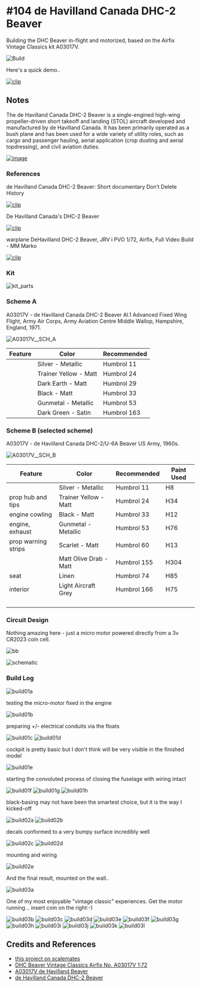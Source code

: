 # #104 de Havilland Canada DHC-2 Beaver

Building the DHC Beaver in-flight and motorized, based on the Airfix Vintage Classics kit A03017V.

![Build](./assets/Beaver_build.jpg?raw=true)

Here's a quick demo..

[![clip](https://img.youtube.com/vi/x7ZBywPMkf0/0.jpg)](https://www.youtube.com/watch?v=x7ZBywPMkf0)

## Notes

The de Havilland Canada DHC-2 Beaver is a single-engined high-wing propeller-driven short takeoff and landing (STOL) aircraft developed and manufactured by de Havilland Canada. It has been primarily operated as a bush plane and has been used for a wide variety of utility roles, such as cargo and passenger hauling, aerial application (crop dusting and aerial topdressing), and civil aviation duties.

[![image](./assets/De_Havilland_Canada_DHC-2_Beaver_Mk1_Airwaves_Gold_Coast.jpg)](https://en.wikipedia.org/wiki/De_Havilland_Canada_DHC-2_Beaver)

### References

de Havilland Canada DHC-2 Beaver: Short documentary Don’t Delete History

[![clip](https://img.youtube.com/vi/fGwPNSX9urM/0.jpg)](https://www.youtube.com/watch?v=fGwPNSX9urM)

De Havilland Canada's DHC-2 Beaver

[![clip](https://img.youtube.com/vi/tDjnHoPiNVs/0.jpg)](https://www.youtube.com/watch?v=tDjnHoPiNVs)

warplane DeHavilland DHC-2 Beaver, JRV i PVO 1/72, Airfix, Full Video Build - MM Marko

[![clip](https://img.youtube.com/vi/N7AXr2DpEcM/0.jpg)](https://www.youtube.com/watch?v=N7AXr2DpEcM)

### Kit

![kit_parts](./assets/kit_parts.jpg?raw=true)

### Scheme A

A03017V - de Havilland Canada DHC-2 Beaver Al.1 Advanced Fixed Wing Flight, Army Air Corps, Army Aviation Centre Middle Wallop, Hampshire, England, 1971.

![A03017V__SCH_A](./assets/A03017V__SCH_A.png)

| Feature               | Color                 | Recommended |
|-----------------------|-----------------------|-------------|
|                       | Silver - Metallic     | Humbrol 11  |
|                       | Trainer Yellow - Matt | Humbrol 24  |
|                       | Dark Earth - Matt     | Humbrol 29  |
|                       | Black - Matt          | Humbrol 33  |
|                       | Gunmetal - Metallic   | Humbrol 53  |
|                       | Dark Green - Satin    | Humbrol 163 |

### Scheme B (selected scheme)

A03017V - de Havilland Canada DHC-2/U-6A Beaver US Army, 1960s.

![A03017V__SCH_B](./assets/A03017V__SCH_B.png)

| Feature               | Color                  | Recommended | Paint Used |
|-----------------------|------------------------|-------------|------------|
|                       | Silver - Metallic      | Humbrol 11  | H8         |
| prop hub and tips     | Trainer Yellow - Matt  | Humbrol 24  | H34        |
| engine cowling        | Black - Matt           | Humbrol 33  | H12        |
| engine, exhaust       | Gunmetal - Metallic    | Humbrol 53  | H76        |
| prop warning strips   | Scarlet - Matt         | Humbrol 60  | H13        |
|                       | Matt Olive Drab - Matt | Humbrol 155 | H304        |
| seat                  | Linen                  | Humbrol 74  | H85        |
| interior              | Light Aircraft Grey    | Humbrol 166 | H75        |
|                       |                        |             |          |
|                       |                        |             |          |
|                       |                        |             |          |
|                       |                        |             |          |

### Circuit Design

Nothing amazing here - just a micro motor powered directly from a 3v CR2023 coin cell.

![bb](./assets/Beaver_bb.jpg?raw=true)

![schematic](./assets/Beaver_schematic.jpg?raw=true)

### Build Log

![build01a](./assets/build01a.jpg?raw=true)

testing the micro-motor fixed in the engine

![build01b](./assets/build01b.jpg?raw=true)

preparing +/- electrical conduits via the floats

![build01c](./assets/build01c.jpg?raw=true)
![build01d](./assets/build01d.jpg?raw=true)

cockpit is pretty basic but I don't think will be very visible in the finished model

![build01e](./assets/build01e.jpg?raw=true)

starting the convoluted process of closing the fuselage with wiring intact

![build01f](./assets/build01f.jpg?raw=true)
![build01g](./assets/build01g.jpg?raw=true)
![build01h](./assets/build01h.jpg?raw=true)

black-basing may not have been the smartest choice, but it is the way I kicked-off

![build02a](./assets/build02a.jpg?raw=true)
![build02b](./assets/build02b.jpg?raw=true)

decals conformed to a very bumpy surface incredibly well

![build02c](./assets/build02c.jpg?raw=true)
![build02d](./assets/build02d.jpg?raw=true)

mounting and wiring

![build02e](./assets/build02e.jpg?raw=true)

And the final result, mounted on the wall..

![build03a](./assets/build03a.jpg?raw=true)

One of my most enjoyable "vintage classic" experiences. Get the motor running .. insert coin on the right:-)

![build03b](./assets/build03b.jpg?raw=true)
![build03c](./assets/build03c.jpg?raw=true)
![build03d](./assets/build03d.jpg?raw=true)
![build03e](./assets/build03e.jpg?raw=true)
![build03f](./assets/build03f.jpg?raw=true)
![build03g](./assets/build03g.jpg?raw=true)
![build03h](./assets/build03h.jpg?raw=true)
![build03i](./assets/build03i.jpg?raw=true)
![build03j](./assets/build03j.jpg?raw=true)
![build03k](./assets/build03k.jpg?raw=true)
![build03l](./assets/build03l.jpg?raw=true)

## Credits and References

* [this project on scalemates](https://www.scalemates.com/profiles/mate.php?id=74137&p=projects&project=140047)
* [DHC Beaver Vintage Classics Airfix No. A03017V 1:72](https://www.scalemates.com/kits/airfix-a03017v-dhc-beaver--1396837)
* [A03017V de Havilland Beaver](https://uk.airfix.com/products/de-havilland-beaver-a03017v)
* [de Havilland Canada DHC-2 Beaver](https://en.wikipedia.org/wiki/De_Havilland_Canada_DHC-2_Beaver)
